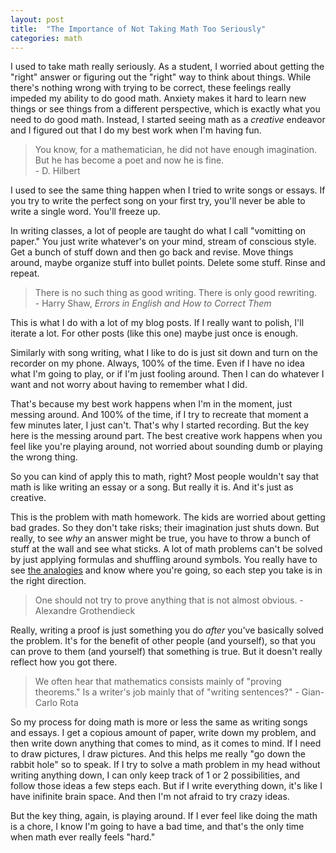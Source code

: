 ```yaml
---
layout: post
title:  "The Importance of Not Taking Math Too Seriously"
categories: math
---
```

I used to take math really seriously. As a student, I worried about getting the
"right" answer or figuring out the "right" way to think about things. While
there's nothing wrong with trying to be correct, these feelings really impeded
my ability to do good math. Anxiety makes it hard to learn new things or see
things from a different perspective, which is exactly what you need to do
good math. Instead, I started seeing math as a *creative* endeavor and I figured
out that I do my best work when I'm having fun.

> You know, for a mathematician, he did not have enough imagination. But he has become a poet and now he is fine.  
> \- D. Hilbert

I used to see the same thing happen when I tried to write songs or essays. If you
try to write the perfect song on your first try, you'll never be able to write a
single word. You'll freeze up.

In writing classes, a lot of people are taught do what I call "vomitting on 
paper." You just write whatever's on your mind, stream of conscious style. Get a
bunch of stuff down and then go back and revise. Move things around, maybe
organize stuff into bullet points. Delete some stuff. Rinse and repeat.

> There is no such thing as good writing. There is only good rewriting.  
> \- Harry Shaw, *Errors in English and How to Correct Them*

This is what I do with a lot of my blog posts. If I really want to polish, I'll
iterate a lot. For other posts (like this one) maybe just once is enough.

Similarly with song writing, what I like to do is just sit down and turn on
the recorder on my phone. Always, 100% of the time. Even if I have no idea
what I'm going to play, or if I'm just fooling around. Then I can do whatever I
want and not worry about having to remember what I did. 

That's because my best work happens when I'm in the moment, just messing around.
And 100% of the time, if I try to recreate that moment a few minutes later, I
just can't. That's why I started recording. But the key here is the messing
around part. The best creative work happens when you feel like you're playing
around, not worried about sounding dumb or playing the wrong thing.

So you can kind of apply this to math, right? Most people wouldn't
say that math is like writing an essay or a song. But really it is. And it's
just as creative.

This is the problem with math homework. The kids are worried about getting bad
 grades. So they don't take risks; their imagination just shuts down. But
 really, to see *why* an answer might be true, you have to throw a bunch of
 stuff at the wall and see what sticks. A lot of math problems can't be solved
 by just applying formulas and shuffling around symbols. You really have to see
 [the analogies](https://betterexplained.com/articles/math-and-analogies/) and
 know where you're going, so each step you take is in the right direction.

> One should not try to prove anything that is not almost obvious. - Alexandre Grothendieck

Really, writing a proof is just something you do *after* you've basically solved
the problem. It's for the benefit of other people (and yourself), so that you
can prove to them (and yourself) that something is true. But it doesn't really
reflect how you got there.


> We often hear that mathematics consists mainly of "proving theorems." Is a writer's job mainly that of "writing sentences?" - Gian-Carlo Rota

So my process for doing math is more or less the same as writing songs and
essays. I get a copious amount of paper, write down my problem, and then write
down anything that comes to mind, as it comes to mind. If I need to draw
pictures, I draw pictures. And this helps me really "go down the rabbit hole" so
to speak. If I try to solve a math problem in my head without writing anything
down, I can only keep track of 1 or 2 possibilities, and follow those ideas a
few steps each. But if I write everything down, it's like I have inifinite brain
space. And then I'm not afraid to try crazy ideas.

But the key thing, again, is playing around. If I ever feel like doing the math
is a chore, I know I'm going to have a bad time, and that's the only time when math
ever really feels "hard."
